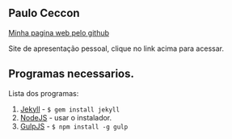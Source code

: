 
Paulo Ceccon
----

[Minha pagina web pelo github](http://www.pauloceccon.github.io)


Site de apresentação pessoal, clique no link acima para acessar.


## Programas necessarios.

Lista dos programas:

1. [Jekyll](http://jekyllrb.com/) - `$ gem install jekyll`
2. [NodeJS](http://nodejs.org) - usar o instalador.
3. [GulpJS](https://github.com/gulpjs/gulp) - `$ npm install -g gulp`

